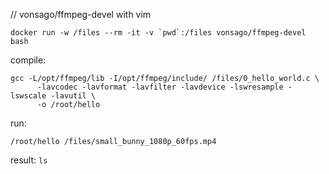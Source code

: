 //  vonsago/ffmpeg-devel with vim

```shell script
docker run -w /files --rm -it -v `pwd`:/files vonsago/ffmpeg-devel bash
```

compile:
```shell script
gcc -L/opt/ffmpeg/lib -I/opt/ffmpeg/include/ /files/0_hello_world.c \
 	  -lavcodec -lavformat -lavfilter -lavdevice -lswresample -lswscale -lavutil \
 	  -o /root/hello
```
run:
```shell script
/root/hello /files/small_bunny_1080p_60fps.mp4
```
result: `ls`

